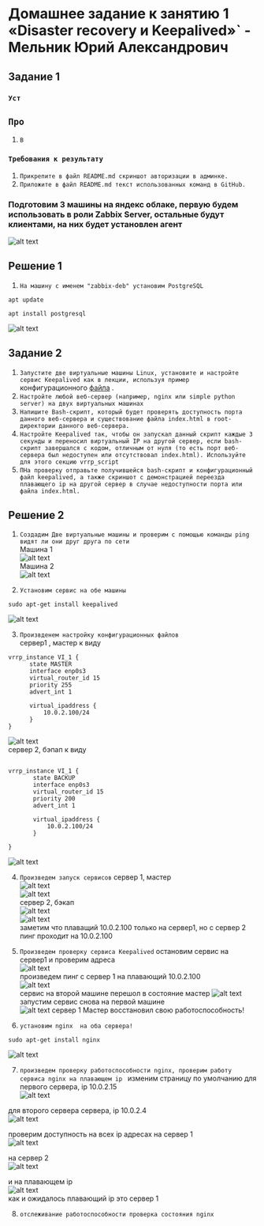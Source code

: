 # Домашнее задание к занятию 1 «Disaster recovery и Keepalived»` - Мельник Юрий Александрович


## Задание 1

### `Уст `
## `Про `

1. `В `
 

### `Требования к результату`

1. `Прикрепите в файл README.md скриншот авторизации в админке.`
2. `Приложите в файл README.md текст использованных команд в GitHub.`

### Подготовим 3 машины на яндекс облаке, первую будем использовать в роли Zabbix Server, остальные будут клиентами, на них будет установлен агент 
![alt text](https://github.com/ysatii/gitlab-hw/blob/zabbix/img1/image1_1.jpg)

## Решение 1
1. `На машину с именем "zabbix-deb" установим PostgreSQL`
 ```
apt update 

apt install postgresql
 ```

![alt text](https://github.com/ysatii/gitlab-hw/blob/zabbix/img1/image1_5.jpg)

## Задание 2

 


1. `Запустите две виртуальные машины Linux, установите и настройте сервис Keepalived как в лекции, используя пример` конфигурационного  [файла](https://github.com/netology-code/sflt-homeworks/blob/main/1/keepalived-simple.conf) .
2. `Настройте любой веб-сервер (например, nginx или simple python server) на двух виртуальных машинах`
3. `Напишите Bash-скрипт, который будет проверять доступность порта данного веб-сервера и существование файла index.html в root-директории данного веб-сервера.`
4. `Настройте Keepalived так, чтобы он запускал данный скрипт каждые 3 секунды и переносил виртуальный IP на другой сервер, если bash-скрипт завершался с кодом, отличным от нуля (то есть порт веб-сервера был недоступен или отсутствовал index.html). Используйте для этого секцию vrrp_script`
5. `ПНа проверку отправьте получившейся bash-скрипт и конфигурационный файл keepalived, а также скриншот с демонстрацией переезда плавающего ip на другой сервер в случае недоступности порта или файла index.html.`

 



## Решение 2

1. `Создадим Две виртуальные машины и проверим с помощью команды ping видят ли они друг друга по сети`   
   Машина 1  
 ![alt text](https://github.com/ysatii/Keepalived/blob/main/img/image2.jpg)  
 Машина 2  
 ![alt text](https://github.com/ysatii/Keepalived/blob/main/img/image2_1.jpg)

2. `Установим сервис на обе машины`
 ```
 sudo apt-get install keepalived
 ```  
 ![alt text](https://github.com/ysatii/Keepalived/blob/main/img/image2_2.jpg)

3. `Произвденем настройку конфигурационных файлов`  
 сервер1 , мастер к виду   
  ```
  vrrp_instance VI_1 {
    	state MASTER
    	interface enp0s3
    	virtual_router_id 15
    	priority 255
    	advert_int 1

    	virtual_ipaddress {
          	10.0.2.100/24
    	}
 }
 
 ```  
  ![alt text](https://github.com/ysatii/Keepalived/blob/main/img/image2_3.jpg)  
 сервер 2, бэпап к виду   
 ```
 
 vrrp_instance VI_1 {
    	state BACKUP
    	interface enp0s3
    	virtual_router_id 15
    	priority 200
    	advert_int 1

    	virtual_ipaddress {
          	10.0.2.100/24
    	}

 }
 
 ```
  ![alt text](https://github.com/ysatii/Keepalived/blob/main/img/image2_4.jpg)
 
4. `Произведем запуск сервисов`
 сервер 1, мастер  
 ![alt text](https://github.com/ysatii/Keepalived/blob/main/img/image2_5.jpg)  
 ![alt text](https://github.com/ysatii/Keepalived/blob/main/img/image2_6.jpg)  
 сервер 2, бэкап   
 ![alt text](https://github.com/ysatii/Keepalived/blob/main/img/image2_7.jpg)  
 ![alt text](https://github.com/ysatii/Keepalived/blob/main/img/image2_8.jpg)  
 заметим что плаващий  10.0.2.100 только на сервер1, но с сервер 2 пинг проходит на 10.0.2.100 
 
5. `Произведем проверку сервиса Keepalived`
 остановим сервис на сервер1 и проверим адреса  
 ![alt text](https://github.com/ysatii/Keepalived/blob/main/img/image2_9.jpg)  
 произведем пинг с сервер 1 на плавающий 10.0.2.100  
 ![alt text](https://github.com/ysatii/Keepalived/blob/main/img/image2_10.jpg)  
 сервис на второй машине перешол в состояние мастер
 ![alt text](https://github.com/ysatii/Keepalived/blob/main/img/image2_11.jpg)  
 запустим сервис снова на первой машине  
 ![alt text](https://github.com/ysatii/Keepalived/blob/main/img/image2_12.jpg) 
 сервер 1 Мастер восстановил свою работоспособность! 
 
6. `установим nginx  на оба сервера!`
 ```
 sudo apt-get install nginx
 ```
 ![alt text](https://github.com/ysatii/Keepalived/blob/main/img/image2_13.jpg)  
 
7. `произведем проверку работоспособности nginx, проверим работу сервиса nginx на плавающем ip `
 изменим страницу по умолчанию для первого сервера, ip 10.0.2.15  
 ![alt text](https://github.com/ysatii/Keepalived/blob/main/img/image2_14.jpg)  
 
 для второго сервера сервера, ip 10.0.2.4  
 ![alt text](https://github.com/ysatii/Keepalived/blob/main/img/image2_15.jpg)  
 
 проверим доступность на всех ip адресах
 на сервер 1  
 ![alt text](https://github.com/ysatii/Keepalived/blob/main/img/image2_16.jpg)  
 
 на сервер 2  
 ![alt text](https://github.com/ysatii/Keepalived/blob/main/img/image2_17.jpg)  

 и на плавающем ip  
 ![alt text](https://github.com/ysatii/Keepalived/blob/main/img/image2_18.jpg)  
 как и ожидалось плавающий ip это сервер 1
 
8. `отслеживание работоспособности проверка состояния nginx` 

